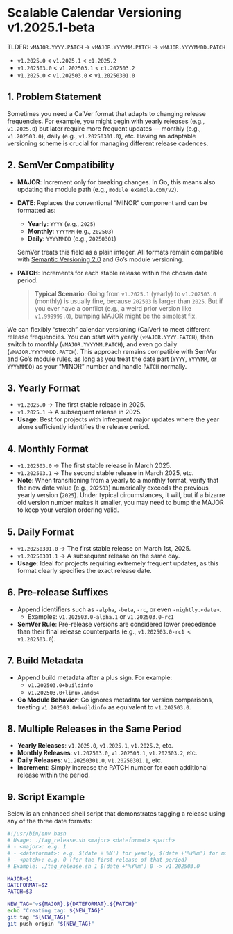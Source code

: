 # Scalable Calendar Versioning v1.2025.1-beta

TLDFR: `vMAJOR.YYYY.PATCH` → `vMAJOR.YYYYMM.PATCH` → `vMAJOR.YYYYMMDD.PATCH`

- `v1.2025.0` < `v1.2025.1` < `c1.2025.2`
- `v1.202503.0` < `v1.202503.1` < `c1.202503.2`
- `v1.2025.0` < `v1.202503.0`  < `v1.20250301.0` 


## 1. Problem Statement
Sometimes you need a CalVer format that adapts to changing release frequencies. For example, you might begin with yearly releases (e.g., `v1.2025.0`) but later require more frequent updates — monthly (e.g., `v1.202503.0`), daily (e.g., `v1.20250301.0`), etc. Having an adaptable versioning scheme is crucial for managing different release cadences.

## 2. SemVer Compatibility
- **MAJOR**: Increment only for breaking changes. In Go, this means also updating the module path (e.g., `module example.com/v2`).
- **DATE**: Replaces the conventional “MINOR” component and can be formatted as:
  - **Yearly**: `YYYY` (e.g., `2025`)
  - **Monthly**: `YYYYMM` (e.g., `202503`)
  - **Daily**: `YYYYMMDD` (e.g., `20250301`)
  
  SemVer treats this field as a plain integer. All formats remain compatible with [Semantic Versioning 2.0](https://semver.org/) and Go’s module versioning.
- **PATCH**: Increments for each stable release within the chosen date period.
  > **Typical Scenario**: Going from `v1.2025.1` (yearly) to `v1.202503.0` (monthly) is usually fine, because `202503` is larger than `2025`. But if you ever have a conflict (e.g., a weird prior version like `v1.999999.0`), bumping MAJOR might be the simplest fix.

We can flexibly “stretch” calendar versioning (CalVer) to meet different release frequencies. You can start with yearly (`vMAJOR.YYYY.PATCH`), then switch to monthly (`vMAJOR.YYYYMM.PATCH`), and even go daily (`vMAJOR.YYYYMMDD.PATCH`). This approach remains compatible with SemVer and Go’s module rules, as long as you treat the date part (`YYYY`, `YYYYMM`, or `YYYYMMDD`) as your “MINOR” number and handle `PATCH` normally.

## 3. Yearly Format
- `v1.2025.0` → The first stable release in 2025.
- `v1.2025.1` → A subsequent release in 2025.
- **Usage**: Best for projects with infrequent major updates where the year alone sufficiently identifies the release period.

## 4. Monthly Format
- `v1.202503.0` → The first stable release in March 2025.
- `v1.202503.1` → The second stable release in March 2025, etc.
- **Note**: When transitioning from a yearly to a monthly format, verify that the new date value (e.g., `202503`) numerically exceeds the previous yearly version (`2025`). Under typical circumstances, it will, but if a bizarre old version number makes it smaller, you may need to bump the MAJOR to keep your version ordering valid.

## 5. Daily Format
- `v1.20250301.0` → The first stable release on March 1st, 2025.
- `v1.20250301.1` → A subsequent release on the same day.
- **Usage**: Ideal for projects requiring extremely frequent updates, as this format clearly specifies the exact release date.

## 6. Pre-release Suffixes
- Append identifiers such as `-alpha`, `-beta`, `-rc`, or even `-nightly.<date>`.
  - Examples: `v1.202503.0-alpha.1` or `v1.202503.0-rc1`
- **SemVer Rule**: Pre-release versions are considered lower precedence than their final release counterparts (e.g., `v1.202503.0-rc1 < v1.202503.0`).

## 7. Build Metadata
- Append build metadata after a plus sign. For example:
  - `v1.202503.0+buildinfo`
  - `v1.202503.0+linux.amd64`
- **Go Module Behavior**: Go ignores metadata for version comparisons, treating `v1.202503.0+buildinfo` as equivalent to `v1.202503.0`.

## 8. Multiple Releases in the Same Period
- **Yearly Releases**: `v1.2025.0`, `v1.2025.1`, `v1.2025.2`, etc.
- **Monthly Releases**: `v1.202503.0`, `v1.202503.1`, `v1.202503.2`, etc.
- **Daily Releases**: `v1.20250301.0`, `v1.20250301.1`, etc.
- **Increment**: Simply increase the PATCH number for each additional release within the period.

## 9. Script Example
Below is an enhanced shell script that demonstrates tagging a release using any of the three date formats:

```bash
#!/usr/bin/env bash
# Usage: ./tag_release.sh <major> <dateformat> <patch>
# - <major>: e.g. 1
# - <dateformat>: e.g. $(date +'%Y') for yearly, $(date +'%Y%m') for monthly, or $(date +'%Y%m%d') for daily
# - <patch>: e.g. 0 (for the first release of that period)
# Example: ./tag_release.sh 1 $(date +'%Y%m') 0 -> v1.202503.0

MAJOR=$1
DATEFORMAT=$2
PATCH=$3

NEW_TAG="v${MAJOR}.${DATEFORMAT}.${PATCH}"
echo "Creating tag: ${NEW_TAG}"
git tag "${NEW_TAG}"
git push origin "${NEW_TAG}"
```
